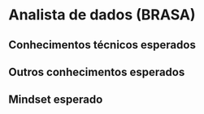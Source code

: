 # Analista de dados (BRASA)

## Conhecimentos técnicos esperados

## Outros conhecimentos esperados

## Mindset esperado